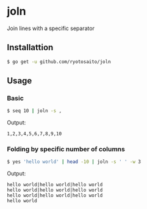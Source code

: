 # joln
Join lines with a specific separator

## Installattion
```bash
$ go get -u github.com/ryotosaito/joln
```

## Usage
### Basic
```bash
$ seq 10 | joln -s ,
```
Output:
```
1,2,3,4,5,6,7,8,9,10
```

### Folding by specific number of columns
```bash
$ yes 'hello world' | head -10 | joln -s ' ' -w 3
```
Output:
```
hello world|hello world|hello world
hello world|hello world|hello world
hello world|hello world|hello world
hello world
```
